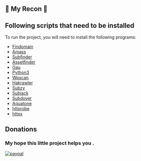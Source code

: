 ## 👑 My Recon 👑

## Following scripts that need to be installed
To run the project, you will need to install the following programs:

- [Findomain](https://github.com/Edu4rdSHL/findomain)
- [Amass](https://github.com/OWASP/Amass)
- [Subfinder](https://github.com/projectdiscovery/subfinder)
- [Assetfinder](https://github.com/tomnomnom/assetfinder)
- [Gau](https://github.com/lc/gau)
- [Python3](https://www.python.org/)
- [Wpscan](https://github.com/wpscanteam/wpscan)
- [Hakrawler](https://github.com/hakluke/hakrawler)
- [Subzy](https://github.com/LukaSikic/subzy)
- [Subjack](https://github.com/haccer/subjack)
- [Subdover](https://github.com/PushpenderIndia/subdover)
- [Aquatone](https://github.com/michenriksen/aquatone)
- [httprobe](https://github.com/tomnomnom/httprobe)
- [httpx](https://github.com/projectdiscovery/httpx)


## Donations
### My hope this little project helps you . 

[![paypal](https://github.com/Ximi1970/Donate/blob/master/paypal_btn_donateCC_LG_1.gif)](https://paypal.me/joemarie425)
